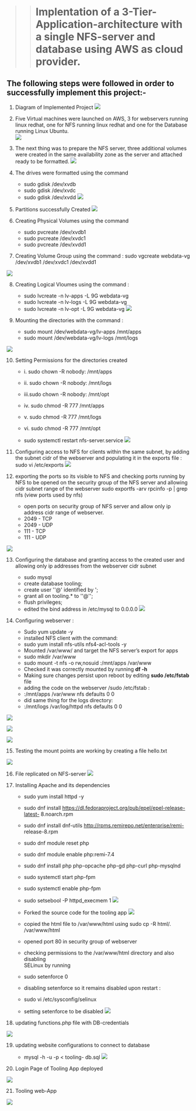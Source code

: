 >># Implentation of a 3-Tier-Application-architecture with a single NFS-server and database using AWS as cloud provider. 
## The following steps were followed in order to successfully implement this project:- 

1. Diagram of Implemented Project 
![](Diagram%20of%20Project.png)

2. Five Virtual machines were launched on AWS, 3 for webservers running linux redhat, one for NFS running linux redhat and one for the Database running Linux Ubuntu.  
![](1.%20Launching%20Servers%20For%20Project%20.png)

3. The next thing was to prepare the NFS server, three additional volumes were created in the same availability zone as the server and attached ready to be formatted. 
![](2.%20viewing%20available%20disks%20.png)

4. The drives were formatted using the command 
    - sudo gdisk /dev/xvdb 
    - sudo gdisk /dev/xvdc
    - sudo gdisk /dev/xvdd
![](3.%20Creating%20Partitions%20.png)


5. Partitions successfully Created 
![](4.%20created%20partitions%20.png)

6. Creating Physical Volumes using the command  
    - sudo pvcreate /dev/xvdb1
    - sudo pvcreate /dev/xvdc1
    - sudo pvcreate /dev/xvdd1


7. Creating Volume Group using the command : 
     sudo vgcreate webdata-vg /dev/xvdb1 /dev/xvdc1 /dev/xvdd1


![](6.%20Creating%20Volume%20Group%20.png)

8. Creating Logical Vloumes using the command :
    - sudo lvcreate -n lv-apps -L 9G webdata-vg
    - sudo lvcreate -n lv-logs -L 9G webdata-vg
    - sudo lvcreate -n lv-opt -L 9G webdata-vg
![](7.%20Creating%20Logical%20Volumes%20.png)

9. Mounting the directories with the command :
    - sudo mount /dev/webdata-vg/lv-apps /mnt/apps
    - sudo mount /dev/webdata-vg/lv-logs /mnt/logs

![](8.%20mounting%20directories%20.png) 

10. Setting Permissions for the directories created 

    - i.  sudo chown -R nobody: /mnt/apps
    - ii. sudo chown -R nobody: /mnt/logs
    - iii.sudo chown -R nobody: /mnt/opt

    - iv. sudo chmod -R 777 /mnt/apps
    - v.  sudo chmod -R 777 /mnt/logs
    - vi. sudo chmod -R 777 /mnt/opt

    - sudo systemctl restart nfs-server.service
![](9.%20setting%20permitions%20for%20directories%20to%20be%20used%20by%20webserver.png)

11. Configuring access to NFS for clients within the same subnet, by adding the subnet cidr of the webserver and populating it in the exports file :
     sudo vi /etc/exports
![](10.%20populating%20the%20exports%20file%20to%20allow%20ip%20cidr%20from%20webservers.png)

12. exporting the ports so its visible to NFS and checking ports running by NFS to be opened on the security group of the NFS server and allowing cidr subnet range of the webserver
     sudo exportfs -arv
     rpcinfo -p | grep nfs (view ports used by nfs)
     - open ports on security group of NFS server and allow only ip address cidr 
       range of webserver.
     - 2049 - TCP
     - 2049 - UDP
     - 111 -  TCP
     - 111  - UDP

![](11.%20exporting%20ports%20so%20webserver%20can%20reach%20nfs%20server.png)

13. Configuring the database and granting access to the created user and allowing only ip addresses from the webserver cidr subnet 
    - sudo mysql 
    - create database tooling;
    - create user '<user>'@'<webserver cidr range> identified by '<password>;
    - grant all on tooling.* to '<user>'@'<webserver cidr range>';
    - flush privileges;
    - edited the bind address in /etc/mysql to 0.0.0.0
![](12.%20Configuring%20the%20DB%20and%20granting%20access%20to%20webserver%20ip%20cidr%20.png)

14. Configuring webserver : 
    - Sudo yum update -y
    - installed NFS client with the command:
    - sudo yum install nfs-utils nfs4-acl-tools -y
    - Mounted /var/www/ and target the NFS server’s export for apps
    - sudo mkdir /var/www
    - sudo mount -t nfs -o rw,nosuid <NFS-Private-IP-Address>:/mnt/apps /var/www
    - Checked it was correctly mounted by running **df -h**
    - Making sure changes persist upon reboot by editing **sudo /etc/fstab** file 
    - adding the code on the webserver /sudo /etc/fstab :
    - <NFS-Server-Private-IP-Address>:/mnt/apps /var/www nfs defaults 0 0
    - did same thing for the logs directory:
    - <NFS-Server-Private-IP-Address>:/mnt/logs /var/log/httpd nfs defaults 0 0

![](13.Mounting%20directory%20on%20webserver%20to%20nfs%20server%20using%20private%20ip%20of%20nfs%20server.png)

![](14.%20testing%20to%20see%20mount%20point%20is%20active%20on%20webserver%20.png)

![](18.%20Mounting%20the%20logs%20directory%20apache%20will%20use%20on%20the%20webserver%20to%20the%20nfs%20mount%20point.png)

15. Testing the mount points are working by creating a file hello.txt

![](15.%20testing%20the%20mount%20point%20by%20creating%20a%20file%20on%20webserver%20and%20confirming%20its%20on%20nfs%20server.png)

16. File replicated on NFS-server
![](16.%20File%20replicated%20on%20NFS-server.png)

17. Installing Apache and its dependencies 
    - sudo yum install httpd -y

    - sudo dnf install https://dl.fedoraproject.org/pub/epel/epel-release-latest- 
      8.noarch.rpm

    - sudo dnf install dnf-utils http://rpms.remirepo.net/enterprise/remi- 
      release-8.rpm

    - sudo dnf module reset php

    - sudo dnf module enable php:remi-7.4

    - sudo dnf install php php-opcache php-gd php-curl php-mysqlnd

    - sudo systemctl start php-fpm

    - sudo systemctl enable php-fpm

    - sudo setsebool -P httpd_execmem 1 
![](17.%20installing%20apache%20and%20its%20dependencies%20.png)

    - Forked the source code for the tooling app 
![](19.%20forking%20the%20application%20to%20webserver%20.png)

    - copied the html file to /var/www/html using sudo cp -R html/. /var/www/html

    - opened port 80 in security group of webserver 

    - checking permissions to the /var/www/html directory and also disabling    
      SELinux by running 
    - sudo setenforce 0
    - disabling setenforce so it remains disabled upon restart :
    - sudo vi /etc/sysconfig/selinux
    - setting setenforce to be disabled
![](20.%20setting%20permission%20of%20apache%20folder%20of%20setenforce%20to%200%20and%20disabling%20it%20to%20make%20the%20change%20persist.png)

18. updating functions.php file with DB-credentials 

![](21.%20Editing%20functions.php%20file%20with%20our%20dp%20credentials%20.png)

19. updating website configurations to connect to database
    - mysql -h <databse-private-ip> -u <db-username> -p <db-pasword> < tooling- 
      db.sql
![](22.%20updating%20website%20configuration%20to%20connect%20to%20the%20database.png)

20. Login Page of Tooling App deployed 

![](23.%20Login%20page%20of%20tooling%20app.png)

21. Tooling web-App 

![](24.%20tooling%20page%20loaded%20successfully%20.png)
